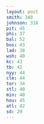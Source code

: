 ```yaml
---
layout: post
smith: 340
johnson: 318
pit: 45
phi: 37
bal: 52
bos: 43
lad: 38
wsh: 40
kc: 43
tb: 42
nyy: 44
cle: 44
tor: 34
stl: 40
min: 40
hou: 45
atl: 42
sd: 29
---
```

